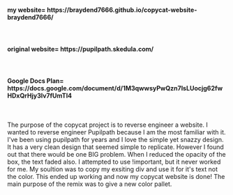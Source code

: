 <!DOCTYPE html>
<html>
  <head>
    <meta charset="UTF-8">
    <title>Readme</title>
  </head>
  <body>
        <h4>my website= https://braydend7666.github.io/copycat-website-braydend7666/<h4>
             <br>
        <h4>original website= https://pupilpath.skedula.com/<h4>
            <br>
        <h4>Google Docs Plan= https://docs.google.com/document/d/1M3qwwsyPwQzn7IsLUocjg62fwHDxQrHjy3lv7fUmTI4</h4>
            <br>
        <p>The purpose of the copycat project is to reverse engineer a website. I wanted to reverse engineer Pupilpath because I am the most familiar with it. I've been using pupilpath for years and I love the simple yet snazzy design. It has a very clean design that seemed simple to replicate. However I found out that there would be one BIG problem. When I reduced the opacity of the box, the text faded also. I attempted to use !important, but it never worked for me. My soultion was to copy my exsiting div and use it for it's text not the color. This ended up working and now my copycat website is done! The main purpose of the remix was to give a new color pallet.</p>    
  </body>
</html>